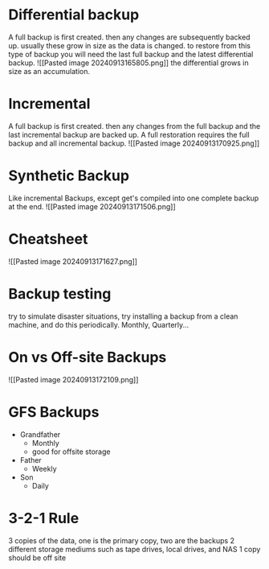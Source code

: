 # Differential backup
A full backup is first created. then any changes are subsequently backed up. usually these grow in size as the data is changed. 
to restore from this type of backup you will need the last full backup and the latest differential backup. ![[Pasted image 20240913165805.png]]
the differential grows in size as an accumulation.
# Incremental

A full backup is first created. then any changes from the full backup and the last incremental backup are backed up. 
A full restoration requires the full backup and all incremental backup. 
![[Pasted image 20240913170925.png]]
# Synthetic Backup
Like incremental Backups, except get's compiled into one complete backup at the end. ![[Pasted image 20240913171506.png]]
# Cheatsheet
![[Pasted image 20240913171627.png]]
# Backup testing
try to simulate disaster situations, try installing a backup from a clean machine, and do this periodically. Monthly, Quarterly...
# On vs Off-site Backups
![[Pasted image 20240913172109.png]]
# GFS Backups
- Grandfather
	- Monthly
	- good for offsite storage
- Father
	- Weekly
- Son
	- Daily
# 3-2-1 Rule
3 copies of the data, one is the primary copy, two are the backups
2 different storage mediums such as tape drives, local drives, and NAS
1 copy should be off site

